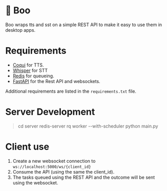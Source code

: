 # 🐯 Boo

Boo wraps tts and sst on a simple REST API to make it easy to use them in desktop apps.

# Requirements

- [Coqui](https://github.com/coqui-ai/TTS) for TTS.
- [Whisper](https://github.com/openai/whisper) for STT
- [Redis](https://redis.io/) for queueing.
- [FastAPI](https://fastapi.tiangolo.com/) for the Rest API and websockets.

Additional requirements are listed in the `requirements.txt` file.

# Server Development

> cd server
> redis-server
> rq worker --with-scheduler
> python main.py

# Client use

1. Create a new websocket connection to `ws://localhost:5000/ws/{client_id}`
2. Consume the API (using the same the client_id).
3. The tasks queued using the REST API and the outcome will be sent using the websocket.

 
